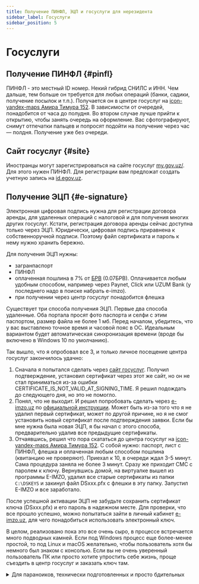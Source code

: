 ```yaml
---
title: Получение ПИНФЛ, ЭЦП и госуслуги для нерезидента
sidebar_label: Госуслуги
sidebar_position: 5
---
```


# Госуслуги

## Получение ПИНФЛ {#pinfl}

ПИНФЛ - это местный ID номер. Некий гибрид СНИЛС и ИНН. Чем дальше, тем больше
он требуется для любых операций (банки, садики, получение посылок и т.п.).
Получается он в центре госуслуг на
[icon-yandex-maps Амира Тимура 152](https://yandex.uz/maps/org/43705786583). В
зависимости от очередей, понадобится от часа до полудня. Во втором случае лучше
прийти к открытию, чтобы занять очередь на оформление. Вас сфотографируют,
снимут отпечатки пальцев и попросят подойти на получение через час — полдня.
Получение уже без очереди.

## Сайт госуслуг {#site}

Иностранцы могут зарегистрироваться на сайте госуслуг
[my.gov.uz/](https://my.gov.uz/). Для этого нужен ПИНФЛ. Для регистрации вам
предложат создать учетную запись на [id.egov.uz](https://id.egov.uz/ru).

## Получение ЭЦП {#e-signature}

Электронная цифровая подпись нужна для регистрации договора аренды, для
удаленных операций с налоговой и для получения многих других госуслуг. Кстати,
регистрация договора аренды сейчас доступна только через ЭЦП. Юридически,
цифровая подпись приравнена к собственноручной подписи. Поэтому файл сертификата
и пароль к нему нужно хранить бережно.

Для получения ЭЦП нужны:

- загранпаспорт
- ПИНФЛ
- оплаченная пошлина в 7% от [БРВ](https://my.gov.uz/ru/mrzp/default/tab)
  (0.07БРВ). Оплачивается любым удобным способом, например через Paynet, Click
  или UZUM Bank (у последнего надо в поиске набрать e-imzo).
- при получении через центр госуслуг понадобится флешка

Существует три способа получения ЭЦП. Первые два способа удаленные. Оба портала
просят фото паспорта и селфи с этим паспортом, размер файла не более 1 мб. Перед
началом, убедитесь, что у вас выставлено точное время и часовой пояс в ОС.
Идеальным вариантом будет автоматическая синхронизация времени (вроде бы
включено в Windows 10 по умолчанию).

Так вышло, что я опробовал все 3, и только личное посещение центра госуслуг
закончилось удачно:

1. Сначала я попытался сделать через
   [сайт госуслуг](https://my.gov.uz/ru/service/357). Получил подтверждение,
   установил сертификат через этот же сайт, но он не стал приниматься из-за
   ошибки CERTIFICATE_IS_NOT_VALID_AT_SIGNING_TIME. Я решил подождать до
   следующего дня, но это не помогло.
2. Понял, что не выходит. И решил попробовать сделать через
   [e-imzo.uz](https://e-imzo.uz/) по
   [официальной инструкции](https://dls.yt.uz/e-imzo/instruction_online_ecp_ru.pdf).
   Может быть из-за того что я не удалил первый сертификат, может по другой
   причине, но я не смог установить новый сертификат после подтверждения заявки.
   Если бы мне нужна была новая ЭЦП, я бы начал с этого способа, предварительно
   удалив все предыдущие сертификаты.
3. Отчаявшись, решил что пора скататься до центра госуслуг на
   [icon-yandex-maps Амира Тимура 152](https://yandex.uz/maps/org/43705786583).
   С собой нужно: паспорт, лист с ПИНФЛ, флешка и оплаченная любым способом
   пошлина (квитанцию не проверяют). Приехал к 10, в очереди ждал 3-5 минут.
   Сама процедура заняла не более 3 минут. Сразу же приходит СМС с паролем к
   ключу. Вернувшись домой, на виртуалке вышел из программы E-IMZO, удалил все
   старые сертификаты из папки `C:\DSKEYS` и закинул файл DSxxx.pfx с флешки в
   эту папку. Запустил E-IMZO и все заработало.

После успешной активации ЭЦП не забудьте сохранить сертификат ключа (DSxxx.pfx)
и его пароль в надежном месте. Для проверки, что все прошло успешно, можно
попытаться зайти в личный кабинет [e-imzo.uz](https://e-imzo.uz/), для чего
понадобиться использовать электронный ключ.

В целом, реализовано пока это все очень сыро, в процессе встречается много
подводных камней. Если под Windows процесс еще более-менее простой, то под Linux
и macOS желательно, чтобы пользователь хотя бы немного был знаком с консолью.
Если вы не очень уверенный пользователь ПК или просто хотите упростить себе
жизнь, проще съездить в центр госуслуг и заказать ключ там.

<details>
  <summary>Для параноиков, технически подготовленных и просто бдительных</summary>

ПО E-IMZO устанавливает свой корневой сертификат. Теоретически, это позволяет
госорганам просматривать весь ваш трафик. Даже если вам нечего скрывать, кто
знает, на сколько надежно защищен закрытый ключ E-IMZO. Если он будет
скомпрометирован злоумышленниками, это открывает огромные просторы для
мошенничества. Впрочем, такое случается нечасто.

Поэтому, я предпочитаю устанавливать такой софт на отдельную виртуальную машину.
Раньше еще был вариант с национальным браузером где вшиты все сертификаты, но
потом ссылки на него поудаляли. Если у кого остались, скиньте, пожалуйста, в
обсуждение.

</details>

